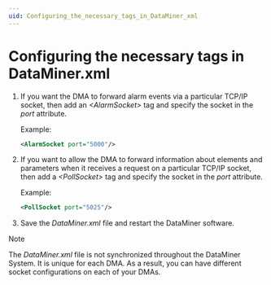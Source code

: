 ```yaml
---
uid: Configuring_the_necessary_tags_in_DataMiner_xml
---
```


# Configuring the necessary tags in DataMiner.xml

1. If you want the DMA to forward alarm events via a particular TCP/IP socket, then add an *\<AlarmSocket>* tag and specify the socket in the *port* attribute.

   Example:

   ```xml
   <AlarmSocket port="5000"/>
   ```

1. If you want to allow the DMA to forward information about elements and parameters when it receives a request on a particular TCP/IP socket, then add a *\<PollSocket>* tag and specify the socket in the *port* attribute.

   Example:

   ```xml
   <PollSocket port="5025"/>
   ```

1. Save the *DataMiner.xml* file and restart the DataMiner software.

> [!NOTE]
> The *DataMiner.xml* file is not synchronized throughout the DataMiner System. It is unique for each DMA. As a result, you can have different socket configurations on each of your DMAs.
